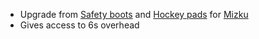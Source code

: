 - Upgrade from [Safety boots](docs/gameplay_spec/items/safety_boots.md) and [Hockey pads](docs/gameplay_spec/items/hockey_pads.md) for [Mizku](docs/gameplay_spec/characters/mizku.md)
- Gives access to 6s overhead
